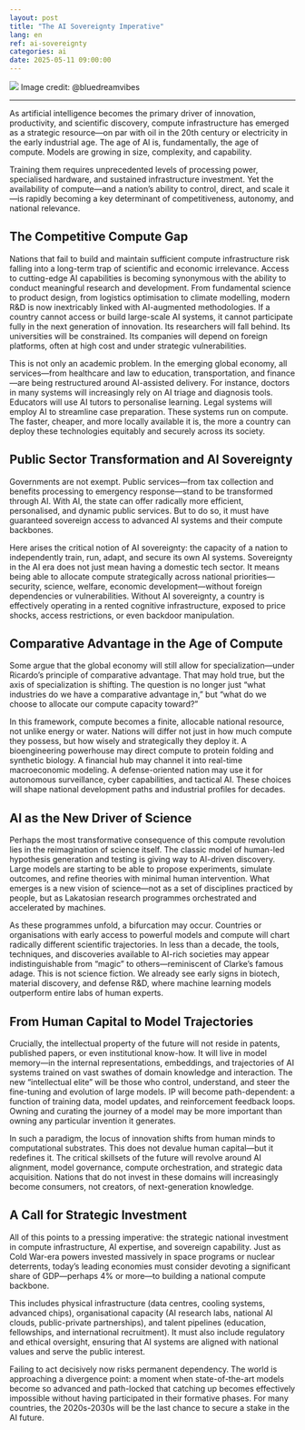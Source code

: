 ```yaml
---
layout: post
title: "The AI Sovereignty Imperative"
lang: en
ref: ai-sovereignty
categories: ai
date: 2025-05-11 09:00:00
---
```


![](/assets/en/2025-04-11/ai-sovereignty.jpg) Image credit: @bluedreamvibes

*** 

As artificial intelligence becomes the primary driver of innovation, productivity, and scientific discovery, compute infrastructure has emerged as a strategic resource—on par with oil in the 20th century or electricity in the early industrial age. The age of AI is, fundamentally, the age of compute. Models are growing in size, complexity, and capability. 

Training them requires unprecedented levels of processing power, specialised hardware, and sustained infrastructure investment. Yet the availability of compute—and a nation’s ability to control, direct, and scale it—is rapidly becoming a key determinant of competitiveness, autonomy, and national relevance.

## The Competitive Compute Gap

Nations that fail to build and maintain sufficient compute infrastructure risk falling into a long-term trap of scientific and economic irrelevance. Access to cutting-edge AI capabilities is becoming synonymous with the ability to conduct meaningful research and development. From fundamental science to product design, from logistics optimisation to climate modelling, modern R&D is now inextricably linked with AI-augmented methodologies. If a country cannot access or build large-scale AI systems, it cannot participate fully in the next generation of innovation. Its researchers will fall behind. Its universities will be constrained. Its companies will depend on foreign platforms, often at high cost and under strategic vulnerabilities.

This is not only an academic problem. In the emerging global economy, all services—from healthcare and law to education, transportation, and finance—are being restructured around AI-assisted delivery. For instance, doctors in many systems will increasingly rely on AI triage and diagnosis tools. Educators will use AI tutors to personalise learning. Legal systems will employ AI to streamline case preparation. These systems run on compute. The faster, cheaper, and more locally available it is, the more a country can deploy these technologies equitably and securely across its society.

## Public Sector Transformation and AI Sovereignty

Governments are not exempt. Public services—from tax collection and benefits processing to emergency response—stand to be transformed through AI. With AI, the state can offer radically more efficient, personalised, and dynamic public services. But to do so, it must have guaranteed sovereign access to advanced AI systems and their compute backbones.

Here arises the critical notion of AI sovereignty: the capacity of a nation to independently train, run, adapt, and secure its own AI systems. Sovereignty in the AI era does not just mean having a domestic tech sector. It means being able to allocate compute strategically across national priorities—security, science, welfare, economic development—without foreign dependencies or vulnerabilities. Without AI sovereignty, a country is effectively operating in a rented cognitive infrastructure, exposed to price shocks, access restrictions, or even backdoor manipulation.

## Comparative Advantage in the Age of Compute

Some argue that the global economy will still allow for specialization—under Ricardo’s principle of comparative advantage. That may hold true, but the axis of specialization is shifting. The question is no longer just “what industries do we have a comparative advantage in,” but “what do we choose to allocate our compute capacity toward?”

In this framework, compute becomes a finite, allocable national resource, not unlike energy or water. Nations will differ not just in how much compute they possess, but how wisely and strategically they deploy it. A bioengineering powerhouse may direct compute to protein folding and synthetic biology. A financial hub may channel it into real-time macroeconomic modeling. A defense-oriented nation may use it for autonomous surveillance, cyber capabilities, and tactical AI. These choices will shape national development paths and industrial profiles for decades.

## AI as the New Driver of Science

Perhaps the most transformative consequence of this compute revolution lies in the reimagination of science itself. The classic model of human-led hypothesis generation and testing is giving way to AI-driven discovery. Large models are starting to be able to propose experiments, simulate outcomes, and refine theories with minimal human intervention. What emerges is a new vision of science—not as a set of disciplines practiced by people, but as Lakatosian research programmes orchestrated and accelerated by machines.

As these programmes unfold, a bifurcation may occur. Countries or organisations with early access to powerful models and compute will chart radically different scientific trajectories. In less than a decade, the tools, techniques, and discoveries available to AI-rich societies may appear indistinguishable from “magic” to others—reminiscent of Clarke’s famous adage. This is not science fiction. We already see early signs in biotech, material discovery, and defense R&D, where machine learning models outperform entire labs of human experts.

## From Human Capital to Model Trajectories

Crucially, the intellectual property of the future will not reside in patents, published papers, or even institutional know-how. It will live in model memory—in the internal representations, embeddings, and trajectories of AI systems trained on vast swathes of domain knowledge and interaction. The new “intellectual elite” will be those who control, understand, and steer the fine-tuning and evolution of large models. IP will become path-dependent: a function of training data, model updates, and reinforcement feedback loops. Owning and curating the journey of a model may be more important than owning any particular invention it generates.

In such a paradigm, the locus of innovation shifts from human minds to computational substrates. This does not devalue human capital—but it redefines it. The critical skillsets of the future will revolve around AI alignment, model governance, compute orchestration, and strategic data acquisition. Nations that do not invest in these domains will increasingly become consumers, not creators, of next-generation knowledge.

## A Call for Strategic Investment

All of this points to a pressing imperative: the strategic national investment in compute infrastructure, AI expertise, and sovereign capability. Just as Cold War-era powers invested massively in space programs or nuclear deterrents, today’s leading economies must consider devoting a significant share of GDP—perhaps 4% or more—to building a national compute backbone.

This includes physical infrastructure (data centres, cooling systems, advanced chips), organisational capacity (AI research labs, national AI clouds, public-private partnerships), and talent pipelines (education, fellowships, and international recruitment). It must also include regulatory and ethical oversight, ensuring that AI systems are aligned with national values and serve the public interest.

Failing to act decisively now risks permanent dependency. The world is approaching a divergence point: a moment when state-of-the-art models become so advanced and path-locked that catching up becomes effectively impossible without having participated in their formative phases. For many countries, the 2020s-2030s will be the last chance to secure a stake in the AI future.

